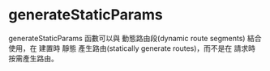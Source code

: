 # generateStaticParams
generateStaticParams 函數可以與 動態路由段(dynamic route segments) 結合使用，在 建置時 靜態 產生路由(statically generate routes)，而不是在 請求時 按需產生路由。
